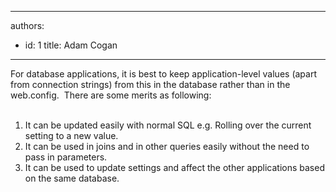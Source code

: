 

---
authors:
  - id: 1
    title: Adam Cogan
---




<span class='intro'> For database applications, it is best to keep application-level values (apart from connection strings) from this in the database rather than in the web.config.&#160; There are some merits as following&#58;<br><br> </span>

<ol><li>It can be updated easily with normal SQL e.g. Rolling over the current setting to a new value.<br></li><li>It can be used in joins and in other queries easily without the need to pass in parameters.</li><li>It can be used to update settings and affect the other applications based on the same database.​​<br></li></ol>


